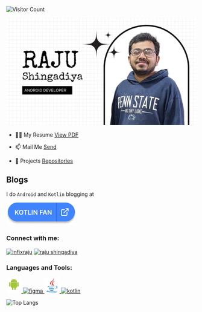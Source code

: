 ![Visitor Count](https://komarev.com/ghpvc/?username=rajumark)

<!---<h1 align="center">Raju Shingadiya</h1>--->
<!---<h3 align="center">A passionate android developer from India</h3>--->

<img src="https://github.com/rajumark/rajumark/blob/main/1.jpg"/>

 

- 👨‍💻 My Resume [View PDF](https://rajumark.github.io/)

- 📫 Mail Me [Send](mailto:raju348636@gmail.com)

- 📄 Projects [Repositories](https://github.com/rajumark)


## Blogs
I do `Android` and `Kotlin` blogging at <br>

<a href="https://kotlinfan.hashnode.dev/" target="_blank"><img src="https://github.com/rajumark/rajumark.github.io/blob/8ffac109c1d20e53ea58e781b49c33e11ca732b7/ktfan.png" alt="Hashnode"></a>



<h3 align="left">Connect with me:</h3>
<p align="left">
<a href="https://twitter.com/infixraju" target="blank"><img align="center" src="https://cdn-icons-png.flaticon.com/512/124/124021.png" alt="infixraju" height="40" width="40" /></a>
<a href="https://linkedin.com/in/raju shingadiya" target="blank"><img align="center" src="https://cdn-icons-png.flaticon.com/512/174/174857.png" alt="raju shingadiya" height="40" width="40" /></a>
</p>

<h3 align="left">Languages and Tools:</h3>
<p align="left"> <a href="https://developer.android.com" target="_blank" rel="noreferrer"> <img src="https://raw.githubusercontent.com/devicons/devicon/master/icons/android/android-original-wordmark.svg" alt="android" width="40" height="40"/> </a> <a href="https://www.figma.com/" target="_blank" rel="noreferrer"> <img src="https://www.vectorlogo.zone/logos/figma/figma-icon.svg" alt="figma" width="40" height="40"/> </a> <a href="https://www.java.com" target="_blank" rel="noreferrer"> <img src="https://raw.githubusercontent.com/devicons/devicon/master/icons/java/java-original.svg" alt="java" width="40" height="40"/> </a> <a href="https://kotlinlang.org" target="_blank" rel="noreferrer"> <img src="https://www.vectorlogo.zone/logos/kotlinlang/kotlinlang-icon.svg" alt="kotlin" width="40" height="40"/> </a> </p>

![Top Langs](https://github-readme-stats.vercel.app/api/top-langs/?username=rajumark&layout=compact&theme=light)


 
